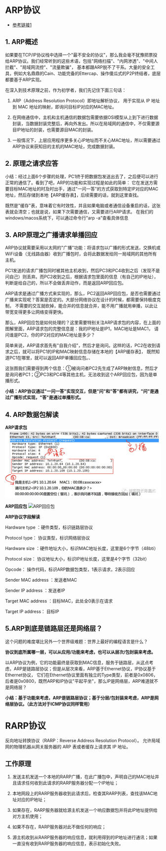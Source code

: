 
# ARP协议
- [参考链接1](https://zhuanlan.zhihu.com/p/28771785)


## 1. ARP概述
如果要在TCP/IP协议栈中选择一个"最不安全的协议"，那么我会毫不犹豫把票投给ARP协议。我们经常听到的这些术语，包括"网络扫描"、"内网渗透"、"中间人拦截"、"局域网流控"、"流量欺骗"，
基本都跟ARP脱不了干系。大量的安全工具，例如大名鼎鼎的Cain、功能完备的Ettercap、操作傻瓜式的P2P终结者，底层都要基于ARP实现。

在深入到技术原理之前，作为初学者，我们先记住下面三句话：
1. ARP（Address Resolution Protocol）即地址解析协议， 用于实现从 IP 地址到 MAC 地址的映射，即询问目标IP对应的MAC地址。

2. 在网络通信中，主机和主机通信的数据包需要依据OSI模型从上到下进行数据封装，当数据封装完整后，再向外发出。所以在局域网的通信中，不仅需要源目IP地址的封装，也需要源目MAC的封装。

3. 一般情况下，上层应用程序更多关心IP地址而不关心MAC地址，所以需要通过ARP协议来获知目的主机的MAC地址，完成数据封装。


## 2. 原理之请求应答

小结：经过上面6个步骤的处理，PC1终于把数据包发送出去了，之后便可以进行正常的通信了。看到了吧，ARP的功能和实现过程是如此的简单：
它在发送方需要目标MAC地址的时及时出手，通过"一问一答"的方式获取到特定IP对应的MAC地址，然后存储到本地【ARP缓存表】，后续需要的话，就到这里查找。

既然是"缓存"表，意味着它有时效性，并且如果电脑或者通信设备重启的话，这张表就会清空；也就是说，如果下次需要通信，又需要进行ARP请求。
在我们的windows/macos系统下，可以通过命令行"arp -a"查看具体信息

## 3. ARP原理之广播请求单播回应
ARP协议就需要采用以太网的"广播"功能：将请求包以广播的形式发送，交换机或WiFi设备（无线路由器）收到广播包时，会将此数据发给同一局域网的其他所有主机。

PC1发送的请求广播包同时被其他主机收到，然后PC3和PC4收到之后（发现不是问自己）则丢弃。而PC2收到之后，根据请求包里面的信息（有自己的IP地址），
判断是给自己的，所以不会做丢弃动作，而是返回ARP回应包。

ARP请求是通过广播方式来实现的，那么，PC2返回ARP回应包，是否也需要通过广播来实现呢？答案是否定的。大部分网络协议在设计的时候，都需要保持极度克制，
不需要的交互就砍掉，能合并的信息就合并，能不用广播就用单播，以此让带宽变得更多让网络变得更快。

那么，ARP回应包是如何处理的？这里需要特别关注ARP请求包的内容，在上面的图解里面，ARP请求包的完整信息是：我的IP地址是IP1，MAC地址是MAC1，
请问谁是PC2，你的IP2对应的MAC地址是多少？

简单来说，ARP请求首先有"自我介绍"，然后才是询问。这样的话，PC2在收到请求之后，就可以将PC1的IP和MAC映射信息存储在本地的【ARP缓存表】，
既然知道PC1在哪里，就可以返回ARP单播回应包。、

这张图我们需要得到两个信息：①被询问者PC2先生成了ARP映射信息，然后才是询问者PC1；②PC3和PC4等其他主机，无法收到这个ARP回应包，因为是单播形式。

**小结：ARP协议通过"一问一答"实现交互，但是"问"和"答"都有讲究，"问"是通过广播形式实现，"答"是通过单播形式。**



## 4. ARP数据包解读

**ARP请求包**
![ARP请求包](./图片/ARP请求包.jpg)


**ARP回应包**
![ARP回应包](./图片/ARP回应包.jpg)


**ARP协议字段解读**

Hardware type ：硬件类型，标识链路层协议

Protocol type： 协议类型，标识网络层协议

Hardware size ：硬件地址大小，标识MAC地址长度，这里是6个字节（48bti）

Protocol size： 协议地址大小，标识IP地址长度，这里是4个字节（32bit）

Opcode： 操作代码，标识ARP数据包类型，1表示请求，2表示回应

Sender MAC address ：发送者MAC

Sender IP address ：发送者IP

Target MAC address ：目标MAC，此处全0表示在请求

Target IP address： 目标IP


## 5.ARP到底是链路层还是网络层？

这个问题的难度堪比另外一个世界级难题：世界上最好的编程语言是什么？

**协议到底所属哪一层，可以从应用/功能来考虑，也可以从层次/包封装来考虑。**

以ARP协议为例，它的功能最终是获取到MAC信息，服务于链路层，从这点考虑，ARP是链路层协议；但是从层次来看，ARP基于Ethernet协议，IP协议基于Ethernet协议，
它们在Ethernet协议里面有独立的Type类型，前者是0x0806，后者是0x0800，既然ARP和IP协议"平起平坐"，那么IP是网络层，ARP难道就不是网络层？

**小结：基于功能来考虑，ARP是链路层协议；基于分层/包封装来考虑，ARP是网络层协议。（此方法对于ICMP协议同样管用）**


# RARP协议

反向地址转换协议（RARP：Reverse Address Resolution Protocol）。
允许局域网的物理机器从网关服务器的 ARP 表或者缓存上请求其 IP 地址。

## 工作原理
1. 发送主机发送一个本地的RARP广播，在此广播包中，声明自己的MAC地址并且请求任何收到此请求的RARP服务器分配一个IP地址；

2. 本地网段上的RARP服务器收到此请求后，检查其RARP列表，查找该MAC地址对应的IP地址；

3. 如果存在，RARP服务器就给源主机发送一个响应数据包并将此IP地址提供给对方主机使用；

4. 如果不存在，RARP服务器对此不做任何的响应；

5. 源主机收到从RARP服务器的响应信息，就利用得到的IP地址进行通讯；如果一直没有收到RARP服务器的响应信息，表示初始化失败。


